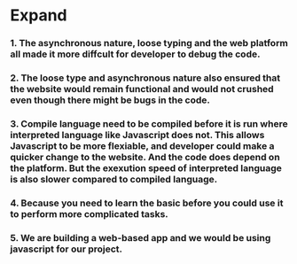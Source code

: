 # Expand
### 1. The asynchronous nature, loose typing and the web platform all made it more diffcult for developer to debug the code.
### 2. The loose type and asynchronous nature also ensured that the website would remain functional and would not crushed even though there might be bugs in the code.
### 3. Compile language need to be compiled before it is run where interpreted language like Javascript does not. This allows Javascript to be more flexiable, and developer could make a quicker change to the website. And the code does depend on the platform. But the exexution speed of interpreted language is also slower compared to compiled language. 
### 4. Because you need to learn the basic before you could use it to perform more complicated tasks.
### 5. We are building a web-based app and we would be using javascript for our project. 